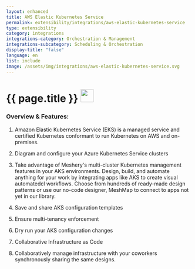 ```yaml
---
layout: enhanced
title: AWS Elastic Kubernetes Service
permalink: extensibility/integrations/aws-elastic-kubernetes-service
type: extensibility
category: integrations
integrations-category: Orchestration & Management
integrations-subcategory: Scheduling & Orchestration
display-title: "false"
language: en
list: include
image: /assets/img/integrations/aws-elastic-kubernetes-service.svg
---
```


<h1>{{ page.title }} <img src="{{ page.image }}" style="width: 35px; height: 35px;" /></h1>


<!-- This needs replaced with the Category property, not the sub-category.
 #### About: Amazon Elastic Kubernetes Service (EKS) is a managed service and certified Kubernetes conformant to run Kubernetes on AWS and on-premises. -->

### Overview & Features:

1. Amazon Elastic Kubernetes Service (EKS) is a managed service and certified Kubernetes conformant to run Kubernetes on AWS and on-premises.

2. Diagram and configure your Azure Kubernetes Service clusters

4. 
    Take advantage of Meshery's multi-cluster Kubernetes management features in your AKS environments. Design, build, and automate anything for your work by
    integrating apps like AKS to create visual automatedcl
    workflows. Choose from hundreds of ready-made design patterns or use
    our no-code designer, MeshMap to connect to apps not yet in our
    library.



5. Save and share AKS configuration templates

6. Ensure multi-tenancy enforcement

7. Dry run your AKS configuration changes

8. Collaborative Infrastructure as Code

9. Collaboratively manage infrastructure with your coworkers synchronously sharing the same designs.

